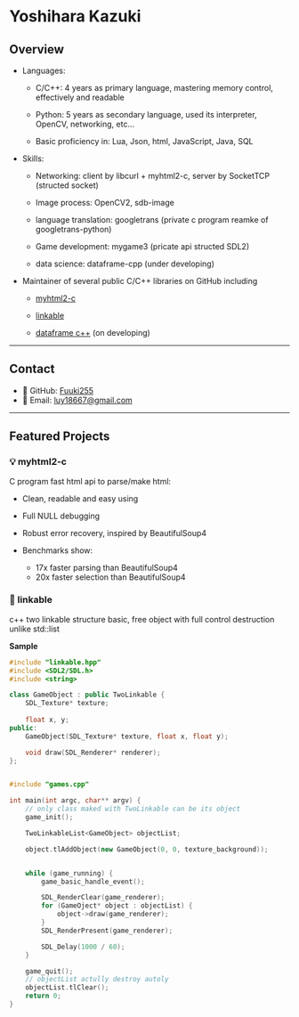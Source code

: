 # Yoshihara Kazuki

## Overview

- Languages:

  - C/C++: 4 years as primary language, mastering memory control, effectively and readable

  - Python: 5 years as secondary language, used its interpreter, OpenCV, networking, etc...

  - Basic proficiency in: Lua, Json, html, JavaScript, Java, SQL

- Skills:
  - Networking: client by libcurl + myhtml2-c, server by SocketTCP (structed socket)

  - Image process: OpenCV2, sdb-image

  - language translation: googletrans (private c program reamke of googletrans-python)

  - Game development: mygame3 (pricate api structed SDL2)

  - data science: dataframe-cpp (under developing)

- Maintainer of several public C/C++ libraries on GitHub including

  - [myhtml2-c](https://github.com/kazuki-256/myhtml2)

  - [linkable](https://github.com/kazuki-255/linkable)

  - [dataframe c++](https://github.com/kazuki-256/dataframe-cpp) (on developing)



---

## Contact

- 🔗 GitHub: [Fuuki255](https://github.com/Fuuki255)
- 📧 Email: luy18667@gmail.com



---

## Featured Projects

### 💡 myhtml2-c

C program fast html api to parse/make html:

- Clean, readable and easy using

- Full NULL debugging

- Robust error recovery, inspired by BeautifulSoup4

- Benchmarks show:
  - 17x faster parsing than BeautifulSoup4
  - 20x faster selection than BeautifulSoup4

### 🔗 linkable

c++ two linkable structure basic, free object with full control destruction unlike std::list


**Sample**

```cpp
#include "linkable.hpp"
#include <SDL2/SDL.h>
#include <string>

class GameObject : public TwoLinkable {
    SDL_Texture* texture;
    
    float x, y;
public:
    GameObject(SDL_Texture* texture, float x, float y);

    void draw(SDL_Renderer* renderer);
};


#include "games.cpp"

int main(int argc, char** argv) {
    // only class maked with TwoLinkable can be its object
    game_init();

    TwoLinkableList<GameObject> objectList;

    object.tlAddObject(new GameObject(0, 0, texture_background));


    while (game_running) {
        game_basic_handle_event();

        SDL_RenderClear(game_renderer);
        for (GameOject* object : objectList) {
            object->draw(game_renderer);
        }
        SDL_RenderPresent(game_renderer);

        SDL_Delay(1000 / 60);
    }

    game_quit();
    // objectList actully destroy autoly
    objectList.tlClear();
    return 0;
}

```